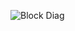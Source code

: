 ![Block Diag](https://user-images.githubusercontent.com/94435852/145760311-fe03209d-5c62-4bc4-be4a-2261bb36c07c.PNG)
